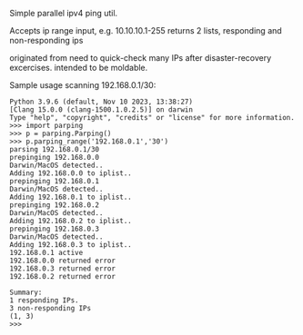 Simple parallel ipv4 ping util.

Accepts ip range input, e.g. 10.10.10.1-255
returns 2 lists, responding and non-responding ips

originated from need to quick-check many IPs after disaster-recovery excercises.
intended to be moldable.

Sample usage scanning 192.168.0.1/30:
```
Python 3.9.6 (default, Nov 10 2023, 13:38:27) 
[Clang 15.0.0 (clang-1500.1.0.2.5)] on darwin
Type "help", "copyright", "credits" or "license" for more information.
>>> import parping
>>> p = parping.Parping()
>>> p.parping_range('192.168.0.1','30')
parsing 192.168.0.1/30
prepinging 192.168.0.0
Darwin/MacOS detected..
Adding 192.168.0.0 to iplist..
prepinging 192.168.0.1
Darwin/MacOS detected..
Adding 192.168.0.1 to iplist..
prepinging 192.168.0.2
Darwin/MacOS detected..
Adding 192.168.0.2 to iplist..
prepinging 192.168.0.3
Darwin/MacOS detected..
Adding 192.168.0.3 to iplist..
192.168.0.1 active
192.168.0.0 returned error
192.168.0.3 returned error
192.168.0.2 returned error

Summary:
1 responding IPs.
3 non-responding IPs
(1, 3)
>>> 
```